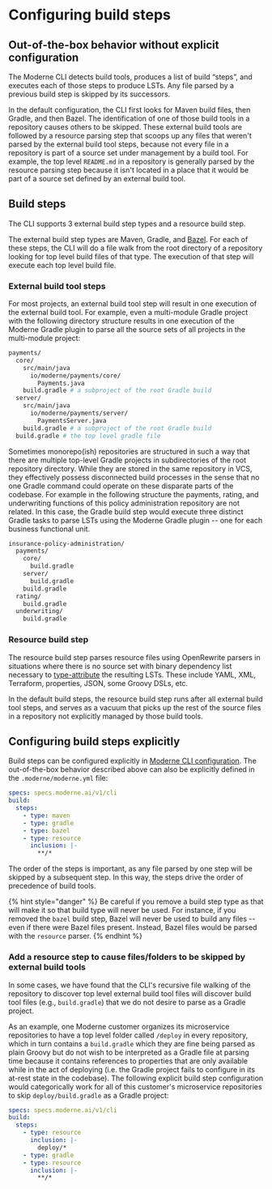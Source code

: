 # Configuring build steps

## Out-of-the-box behavior without explicit configuration

The Moderne CLI detects build tools, produces a list of build “steps”, and executes each of those steps to produce LSTs. Any file parsed by a previous build step is skipped by its successors.

In the default configuration, the CLI first looks for Maven build files, then Gradle, and then Bazel. The identification of one of those build tools in a repository causes others to be skipped. These external build tools are followed by a resource parsing step that scoops up any files that weren't parsed by the external build tool steps, because not every file in a repository is part of a source set under management by a build tool. For example, the top level `README.md` in a repository is generally parsed by the resource parsing step because it isn't located in a place that it would be part of a source set defined by an external build tool.

## Build steps

The CLI supports 3 external build step types and a resource build step.

The external build step types are Maven, Gradle, and [Bazel](bazel-support.md). For each of these steps, the CLI will do a file walk from the root directory of a repository looking for top level build files of that type. The execution of that step will execute each top level build file.

### External build tool steps

For most projects, an external build tool step will result in one execution of the external build tool. For example, even a multi-module Gradle project with the following directory structure results in one execution of the Moderne Gradle plugin to parse all the source sets of all projects in the multi-module project:

```bash
payments/
  core/
    src/main/java
      io/moderne/payments/core/
        Payments.java
    build.gradle # a subproject of the root Gradle build
  server/
    src/main/java
      io/moderne/payments/server/
        PaymentsServer.java
    build.gradle # a subproject of the root Gradle build
  build.gradle # the top level gradle file
```

Sometimes monorepo(ish) repositories are structured in such a way that there are multiple top-level Gradle projects in subdirectories of the root repository directory. While they are stored in the same repository in VCS, they effectively possess disconnected build processes in the sense that no one Gradle command could operate on these disparate parts of the codebase. For example in the following structure the payments, rating, and underwriting functions of this policy administration repository are not related. In this case, the Gradle build step would execute three distinct Gradle tasks to parse LSTs using the Moderne Gradle plugin -- one for each business functional unit.

```bash
insurance-policy-administration/
  payments/
    core/
      build.gradle
    server/
      build.gradle
    build.gradle
  rating/
    build.gradle
  underwriting/
    build.gradle
```

### Resource build step

The resource build step parses resource files using OpenRewrite parsers in situations where there is no source set with binary dependency list necessary to [type-attribute](https://docs.openrewrite.org/concepts-and-explanations/lossless-semantic-trees) the resulting LSTs. These include YAML, XML, Terraform, properties, JSON, some Groovy DSLs, etc.

In the default build steps, the resource build step runs after all external build tool steps, and serves as a vacuum that picks up the rest of the source files in a repository not explicitly managed by those build tools.

## Configuring build steps explicitly

Build steps can be configured explicitly in [Moderne CLI configuration](layer-config-cli.md). The out-of-the-box behavior described above can also be explicitly defined in the `.moderne/moderne.yml` file:

```yaml
specs: specs.moderne.ai/v1/cli
build:
  steps:
    - type: maven
    - type: gradle
    - type: bazel
    - type: resource
      inclusion: |-
        **/*
```

The order of the steps is important, as any file parsed by one step will be skipped by a subsequent step. In this way, the steps drive the order of precedence of build tools.&#x20;

{% hint style="danger" %}
Be careful if you remove a build step type as that will make it so that build type will never be used. For instance, if you removed the `bazel` build step, Bazel will never be used to build any files -- even if there were Bazel files present. Instead, Bazel files would be parsed with the `resource` parser.
{% endhint %}

### Add a resource step to cause files/folders to be skipped by external build tools

In some cases, we have found that the CLI's recursive file walking of the repository to discover top level external build tool files will discover build tool files (e.g., `build.gradle`) that we do not desire to parse as a Gradle project.

As an example, one Moderne customer organizes its microservice repositories to have a top level folder called `/deploy` in every repository, which in turn contains a `build.gradle` which they are fine being parsed as plain Groovy but do not wish to be interpreted as a Gradle file at parsing time because it contains references to properties that are only available while in the act of deploying (i.e. the Gradle project fails to configure in its at-rest state in the codebase). The following explicit build step configuration would categorically work for all of this customer's microservice repositories to skip `deploy/build.gradle` as a Gradle project:

```yaml
specs: specs.moderne.ai/v1/cli
build:
  steps:
    - type: resource
      inclusion: |-
        deploy/*
    - type: gradle
    - type: resource
      inclusion: |-
        **/*
```
